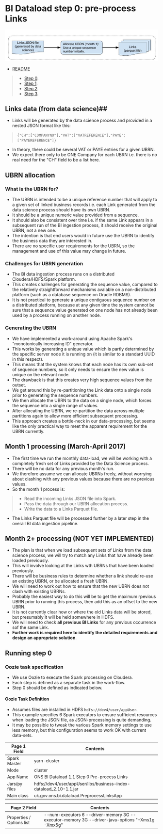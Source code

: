 # BI Dataload step 0: pre-process Links #


![MacDown Screenshot](./BI-data-ingestion-Spark-flow-step-0.jpg)

* [README](../README.md)

> * [Step 0](./bi-dataload-step-0.md).
> * [Step 1](./bi-dataload-step-1.md).
> * [Step 2](./bi-dataload-step-2.md).
> * [Step 3](./bi-dataload-step-3.md).

## Links data (from data science)##

* Links will be generated by the data science process and provided in a nested JSON format like this:

> `{"CH":["COMPANYNO"],"VAT":["VATREFERENCE"],"PAYE":["PAYEREFERENCE"]}`
  
* In theory, there could be several VAT or PAYE entries for a given UBRN.
* We expect there only to be ONE Company for each UBRN i.e. there is no real need for the "CH" field to be a list here.

## UBRN allocation ##

### What is the UBRN for? ###

* The UBRN is intended to be a unique reference number that will apply to a given set of linked business records i.e. each Link generated from the data science process should have its own UBRN.
* It should be a unique numeric value provided from a sequence.
* It should also be consistent over time i.e. if the same Link appears in a subsequent run of the BI ingestion process, it should receive the original UBRN, not a new one.
* The intention is that end users would in future use the UBRN to identify the business data they are interested in.
* There are no specific user requirements for the UBRN, so the management and use of this value may change in future.

### Challenges for UBRN generation ###

* The BI data ingestion process runs on a distributed Cloudera/HDFS/Spark platform.
* This creates challenges for generating the sequence value, compared to the relatively straightforward mechanisms avalable on a non-distributed platform (such as a database sequence on Oracle RDBMS).
* It is not practical to generate a unique contiguous sequence number on a distributed platform, because at any given time the system cannot be sure that a sequence value generated on one node has not already been used by a process running on another node.

### Generating the UBRN ###

* We have implemented a work-around using Apache Spark's "monotonically increasing ID" generator.
* This works by generating a unique value which is partly determined by the specific server node it is running on (it is similar to a standard UUID in this respect).
* This means that the system knows that each node has its own sub-set of sequence numbers, so it only needs to ensure the new value is unique on the relevant node.
* The drawback is that this creates very high sequence values from the outset.
* We get around this by re-partitioning the Link data onto a single node prior to generating the sequence numbers.
* We then allocate the UBRN to the data on a single node, which forces the sequence into a single range of values.
* After allocating the UBRN, we re-partition the data across multiple partitions again to allow more efficient subsequent processing.
* This approach creates a bottle-neck in our data-processing, but seems like the only practical way to meet the apparent requirement for the UBRN currently.

## Month 1 processing (March-April 2017) ##

* The first time we run the monthly data-load, we will be working with a completely fresh set of Links provided by the Data Science process.
* There will be no data for any previous month's run.
* We therefore assume we can allocate UBRNs freely, without worrying about clashing with any previous values because there are no previous values.
* So the month 1 process is:

> * Read the incoming Links JSON file into Spark. 
> * Pass the data through our UBRN allocation process.
> * Write the data to a Links Parquet file.

* The Links Parquet file will be processed further by a later step in the overall BI data ingestion pipeline.


## Month 2+ processing (NOT YET IMPLEMENTED) ##

* The plan is that when we load subsequent sets of Links from the data science process, we will try to match any Links that have already been loaded previously.
* This will involve looking at the Links wth UBRNs that have been loaded previously.
* There will be business rules to determine whether a link should re-use an existing UBRN, or be allocated a fresh UBRN.
* We will need to work out how to ensure that the new UBRN does not clash with existing UBRNs.
* Probably the easiest way to do this will be to get the maximum rpevious UBRN prior to running this process, then add this as an offset to the new UBRN.
* It is not currently clear how or where the old Links data will be stored, but presumably it will be held somewhere in HDFS.
* We will need to check **all previous BI Links** for any previous occurrence sof the same Link.
* **Further work is required here to identify the detailed requirements and design an appropriate solution**.

## Running step 0 ##

### Oozie task specification ###

* We use Oozie to execute the Spark processing on Cloudera.
* Each step is defined as a separate task in the work-flow.
* Step 0 should be defined as indicated below.

#### Oozie Task Definition ####

* Assumes files are installed in HDFS `hdfs://dev4/user/appUser`.
* This example specifies 6 Spark executors to ensure sufficient resources when loading the JSON file, as JSON-processing is quite demanding.
* It may be possible to tweak the various Spark memory settings to use less memory, but this configuration seems to work OK with current data-sets.

Page 1 Field | Contents
------------- | -------------
Spark Master  | yarn-cluster
Mode  | cluster
App Name | ONS BI Dataload 1.1 Step 0 Pre-process Links
Jars/py files | hdfs://dev4/user/appUser/libs/business-index-dataload_2.10-1.1.jar
Main class | uk.gov.ons.bi.dataload.PreprocessLinksApp

Page 2 Field | Contents
------------- | -------------
Properties / Options list | --num-executors 6 --driver-memory 3G --executor-memory 3G --driver-java-options "-Xms1g -Xmx5g"

